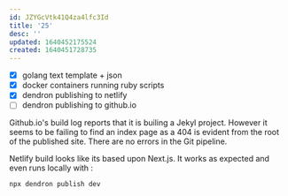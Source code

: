 ```yaml
---
id: JZYGcVtk41Q4za4lfc3Id
title: '25'
desc: ''
updated: 1640452175524
created: 1640451728735
---
```


* [x] golang text template + json
* [x] docker containers running ruby scripts
* [x] dendron publishing to netlify
* [ ] dendron publishing to github.io

Github.io's build log reports that it is builing a Jekyl project. However it seems to be failing to find an index page as a 404 is evident from the root of the published site. There are no errors in the Git pipeline.

Netlify build looks like its based upon Next.js. It works as expected and even runs locally with :

```
npx dendron publish dev
```


